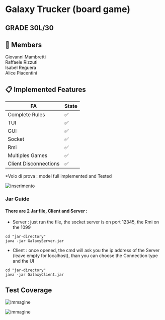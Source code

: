 # Galaxy Trucker (board game)
## GRADE 30L/30
## 👥 Members

Giovanni Mambretti<br>
Raffaele Rizzuti <br>
Isabel Reguera <br>
Alice Piacentini 

## 📋 Implemented Features
| FA            | State |
| ------------- | ------------- |
| Complete Rules  | ✅  |
| TUI  | ✅  |
| GUI  | ✅  |
| Socket  | ✅  |
| Rmi  | ✅  |
| Multiples Games | ✅  |
| Client Disconnections | ✅  |


*Volo di prova : model full implemented and Tested  



![inserimento](https://github.com/user-attachments/assets/e2d4c0f5-4f33-418b-a874-9c966e099708)



### Jar Guide
#### There are 2 Jar file, Client and Server :

* Server : just run the file, the socket server is on port 12345, the Rmi on the 1099

```
cd "jar-directory"
java -jar GalaxyServer.jar
```
* Client : once opened, the cmd will ask you the ip address of the Server (leave empty for localhost), than you can choose the Connection type and the UI

```
cd "jar-directory"
java -jar GalaxyClient.jar
```


## Test Coverage 

![immagine](https://github.com/user-attachments/assets/f539d773-b9d9-43f9-975b-7d7b1d337b4b)


![immagine](https://github.com/user-attachments/assets/31012900-a424-41fd-90c9-5e4d725d7063)


